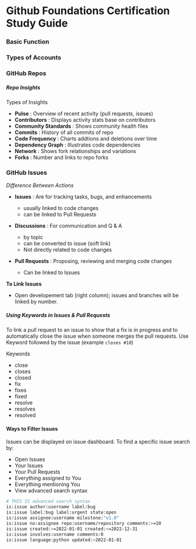 # Github Foundations Certification Study Guide

### Basic Function

### Types of Accounts

### GitHub Repos

##### Repo Insights

Types of Insights
- **Pulse** : Overview of recent activity (pull requests, issues)
- **Contributors** : Displays activity stats base on contributors
- **Community Standards** : Shows community health files
- **Commits** : History of all commits of repo
- **Code Frequency** :  Charts addtions and deletions over time
- **Dependency Graph** : Illustrates code dependencies
- **Network** : Shows fork relationships and variations
- **Forks** : Number and links to repo forks

### GitHub Issues

_Difference Between Actions_

- __Issues__ : Are for tracking tasks, bugs, and enhancements
    - usually linked to code changes
    - can be linked to Pull Requests

- __Discussions__ : For communication and Q & A
    - by topic
    - can be converted to issue (soft link)
    - Not directly related to code changes

- __Pull Requests__ : Proposing, reviewing and merging code changes
    - Can be linked to Issues
 
__To Link Issues__

- Open developement tab (right column); issues and branches will be linked by number.


 ##### Using Keywords in Issues & Pull Requests
To link a pull request to an issue to show that a fix is in progress and to automatically close the issue when         someone merges the pull requests. Use Keyword followed by the issue (example `closes #10`)

Keywords
- close
- closes
- closed
- fix
- fixes
- fixed
- resolve
- resolves
- resolved

#### Ways to Filter Issues

Issues can be displayed on issue dashboard. To find a specific issue search by:
- Open Issues
- Your Issues
- Your Pull Requests
- Everything assigned to You
- Everything mentioning You
- View advanced search syntax

```bash
# THIS IS advanced search syntax
is:issue author:username label:bug
is:issue label:bug label:urgent state:open 
is:issue assignee:username milestone:"v1.0"
is:issue no:assignee repo:username/repository comments:>=10
is:issue created:>=2022-01-01 created:<=2022-12-31
is:issue involves:username comments:0
is:issue language:python updated:>2022-01-01
```




